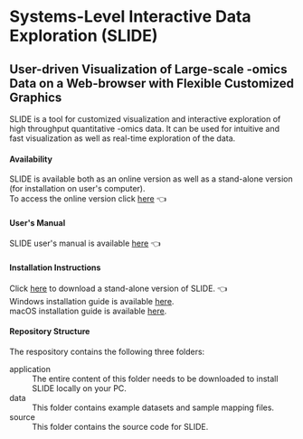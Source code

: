 # Systems-Level Interactive Data Exploration (SLIDE)  
## User-driven Visualization of Large-scale -omics Data on a Web-browser with Flexible Customized Graphics

SLIDE is a tool for customized visualization and interactive exploration of high throughput quantitative -omics data. It can be used for intuitive and fast visualization as well as real-time exploration of the data.

#### **Availability**

SLIDE is available both as an online version as well as a stand-alone version (for installation on user's computer).  
To access the online version click [here](http://137.132.97.109/VTBox/) :point_left:    

#### **User's Manual**

SLIDE user's manual is available [here](https://github.com/soumitag/SLIDE/raw/master/application/slide/SLIDE_Users_Manual.pdf) :point_left:      

#### **Installation Instructions**
Click [here](https://github.com/soumitag/SLIDE/raw/master/application/slide.zip) to download a stand-alone version of SLIDE.  :point_left:  
Windows installation guide is available [here](https://github.com/soumitag/SLIDE/raw/master/application/slide/SLIDE_Windows_Installation_Guide.pdf).  
macOS installation guide is available [here](https://github.com/soumitag/SLIDE/raw/master/application/slide/SLIDE_macOS_Installation_Guide.pdf).  


#### **Repository Structure**
The respository contains the following three folders:
<dl>

<dt>application</dt> 
<dd>The entire content of this folder needs to be downloaded to install SLIDE locally on your PC.</dd>

<dt>data</dt>
<dd>This folder contains example datasets and sample mapping files.</dd>

<dt>source</dt> 
<dd>This folder contains the source code for SLIDE.</dd>

</dl>


